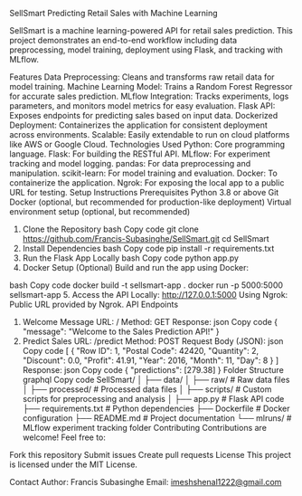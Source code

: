 SellSmart
Predicting Retail Sales with Machine Learning

SellSmart is a machine learning-powered API for retail sales prediction. This project demonstrates an end-to-end workflow including data preprocessing, model training, deployment using Flask, and tracking with MLflow.

Features
Data Preprocessing: Cleans and transforms raw retail data for model training.
Machine Learning Model: Trains a Random Forest Regressor for accurate sales prediction.
MLflow Integration: Tracks experiments, logs parameters, and monitors model metrics for easy evaluation.
Flask API: Exposes endpoints for predicting sales based on input data.
Dockerized Deployment: Containerizes the application for consistent deployment across environments.
Scalable: Easily extendable to run on cloud platforms like AWS or Google Cloud.
Technologies Used
Python: Core programming language.
Flask: For building the RESTful API.
MLflow: For experiment tracking and model logging.
pandas: For data preprocessing and manipulation.
scikit-learn: For model training and evaluation.
Docker: To containerize the application.
Ngrok: For exposing the local app to a public URL for testing.
Setup Instructions
Prerequisites
Python 3.8 or above
Git
Docker (optional, but recommended for production-like deployment)
Virtual environment setup (optional, but recommended)
1. Clone the Repository
bash
Copy code
git clone https://github.com/Francis-Subasinghe/SellSmart.git
cd SellSmart
2. Install Dependencies
bash
Copy code
pip install -r requirements.txt
3. Run the Flask App Locally
bash
Copy code
python app.py
4. Docker Setup (Optional)
Build and run the app using Docker:

bash
Copy code
docker build -t sellsmart-app .
docker run -p 5000:5000 sellsmart-app
5. Access the API
Locally: http://127.0.0.1:5000
Using Ngrok: Public URL provided by Ngrok.
API Endpoints
1. Welcome Message
URL: /
Method: GET
Response:
json
Copy code
{
  "message": "Welcome to the Sales Prediction API!"
}
2. Predict Sales
URL: /predict
Method: POST
Request Body (JSON):
json
Copy code
[
  {
    "Row ID": 1,
    "Postal Code": 42420,
    "Quantity": 2,
    "Discount": 0.0,
    "Profit": 41.91,
    "Year": 2016,
    "Month": 11,
    "Day": 8
  }
]
Response:
json
Copy code
{
  "predictions": [279.38]
}
Folder Structure
graphql
Copy code
SellSmart/
│
├── data/
│   ├── raw/                # Raw data files
│   ├── processed/          # Processed data files
│
├── scripts/                # Custom scripts for preprocessing and analysis
│
├── app.py                  # Flask API code
├── requirements.txt        # Python dependencies
├── Dockerfile              # Docker configuration
├── README.md               # Project documentation
└── mlruns/                 # MLflow experiment tracking folder
Contributing
Contributions are welcome! Feel free to:

Fork this repository
Submit issues
Create pull requests
License
This project is licensed under the MIT License.

Contact
Author: Francis Subasinghe
Email: imeshshenal1222@gmail.com
